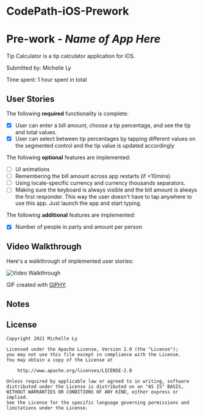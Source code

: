 # CodePath-iOS-Prework

# Pre-work - *Name of App Here*

Tip Calculator is a tip calculator application for iOS.

Submitted by: Michelle Ly

Time spent: 1 hour spent in total

## User Stories

The following **required** functionality is complete:

* [x] User can enter a bill amount, choose a tip percentage, and see the tip and total values.
* [x] User can select between tip percentages by tapping different values on the segmented control and the tip value is updated accordingly

The following **optional** features are implemented:

* [ ] UI animations
* [ ] Remembering the bill amount across app restarts (if <10mins)
* [ ] Using locale-specific currency and currency thousands separators.
* [ ] Making sure the keyboard is always visible and the bill amount is always the first responder. This way the user doesn't have to tap anywhere to use this app. Just launch the app and start typing.

The following **additional** features are implemented:

- [x] Number of people in party and amount per person

## Video Walkthrough

Here's a walkthrough of implemented user stories:

<img src='https://media.giphy.com/media/MbNxsIhPUtOMRz6N0y/giphy.gif' title='Video Walkthrough' width='' alt='Video Walkthrough' />

GIF created with [GIPHY](https://giphy.com).

## Notes

## License

    Copyright 2021 Michelle Ly

    Licensed under the Apache License, Version 2.0 (the "License");
    you may not use this file except in compliance with the License.
    You may obtain a copy of the License at

        http://www.apache.org/licenses/LICENSE-2.0

    Unless required by applicable law or agreed to in writing, software
    distributed under the License is distributed on an "AS IS" BASIS,
    WITHOUT WARRANTIES OR CONDITIONS OF ANY KIND, either express or implied.
    See the License for the specific language governing permissions and
    limitations under the License.
